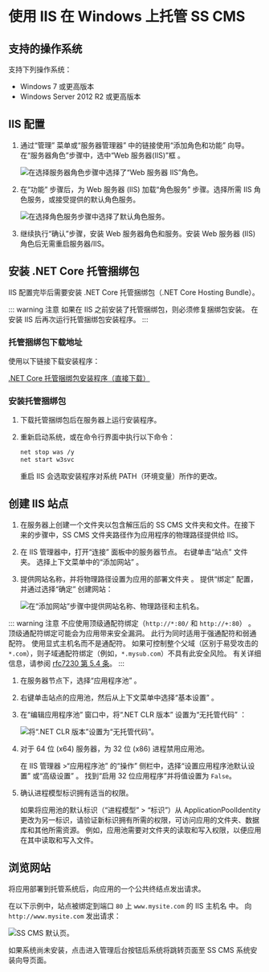 # 使用 IIS 在 Windows 上托管 SS CMS

## 支持的操作系统

支持下列操作系统：

* Windows 7 或更高版本
* Windows Server 2012 R2 或更高版本

## IIS 配置

1. 通过“管理”  菜单或“服务器管理器”  中的链接使用“添加角色和功能”  向导。在“服务器角色”步骤中，选中“Web 服务器(IIS)”框   。

   ![在选择服务器角色步骤中选择了“Web 服务器 IIS”角色。](/docs/guide/images/getting-started/deploy-windows-iis/server-roles-ws2016.png)

1. 在“功能”  步骤后，为 Web 服务器 (IIS) 加载“角色服务” 步骤。选择所需 IIS 角色服务，或接受提供的默认角色服务。

   ![在选择角色服务步骤中选择了默认角色服务。](/docs/guide/images/getting-started/deploy-windows-iis/role-services-ws2016.png)

1. 继续执行“确认”步骤，安装 Web 服务器角色和服务。安装 Web 服务器 (IIS)  角色后无需重启服务器/IIS。

## 安装 .NET Core 托管捆绑包

IIS 配置完毕后需要安装 .NET Core 托管捆绑包（.NET Core Hosting Bundle）。

::: warning 注意
如果在 IIS 之前安装了托管捆绑包，则必须修复捆绑包安装。 在安装 IIS 后再次运行托管捆绑包安装程序。
:::

### 托管捆绑包下载地址

使用以下链接下载安装程序：

[.NET Core 托管捆绑包安装程序（直接下载）](https://dotnet.microsoft.com/permalink/dotnetcore-current-windows-runtime-bundle-installer)

### 安装托管捆绑包

1. 下载托管捆绑包后在服务器上运行安装程序。

1. 重新启动系统，或在命令行界面中执行以下命令：

   ```bash
   net stop was /y
   net start w3svc
   ```
   重启 IIS 会选取安装程序对系统 PATH（环境变量）所作的更改。

## 创建 IIS 站点

1. 在服务器上创建一个文件夹以包含解压后的 SS CMS 文件夹和文件。在接下来的步骤中，SS CMS 文件夹路径作为应用程序的物理路径提供给 IIS。

1. 在 IIS 管理器中，打开“连接”  面板中的服务器节点。 右键单击“站点”  文件夹。 选择上下文菜单中的“添加网站”  。

1. 提供网站名称，并将物理路径设置为应用的部署文件夹   。 提供“绑定”  配置，并通过选择“确定”  创建网站：

   ![在“添加网站”步骤中提供网站名称、物理路径和主机名。](/docs/guide/images/getting-started/deploy-windows-iis/add-website-ws2016.png)

  ::: warning 注意
  不应使用顶级通配符绑定（`http://*:80/` 和 `http://+:80`）  。 顶级通配符绑定可能会为应用带来安全漏洞。 此行为同时适用于强通配符和弱通配符。 使用显式主机名而不是通配符。 如果可控制整个父域（区别于易受攻击的 `*.com`），则子域通配符绑定（例如，`*.mysub.com`）不具有此安全风险。 有关详细信息，请参阅 [rfc7230 第 5.4 条](https://tools.ietf.org/html/rfc7230#section-5.4)。
  :::

1. 在服务器节点下，选择“应用程序池”  。

1. 右键单击站点的应用池，然后从上下文菜单中选择“基本设置”  。

1. 在“编辑应用程序池”  窗口中，将“.NET CLR 版本”  设置为“无托管代码”  ：

   ![将“.NET CLR 版本”设置为“无托管代码”。](/docs/guide/images/getting-started/deploy-windows-iis/edit-apppool-ws2016.png)

1. 对于 64 位 (x64) 服务器，为 32 位 (x86) 进程禁用应用池。

   在 IIS 管理器 >“应用程序池”  的“操作”  侧栏中，选择“设置应用程序池默认设置”  或“高级设置”  。 找到“启用 32 位应用程序”并将值设置为 `False`。

1. 确认进程模型标识拥有适当的权限。

   如果将应用池的默认标识（“进程模型” > “标识”）从 ApplicationPoolIdentity 更改为另一标识，请验证新标识拥有所需的权限，可访问应用的文件夹、数据库和其他所需资源。 例如，应用池需要对文件夹的读取和写入权限，以便应用在其中读取和写入文件。

## 浏览网站

将应用部署到托管系统后，向应用的一个公共终结点发出请求。

在以下示例中，站点被绑定到端口  `80` 上 `www.mysite.com` 的 IIS 主机名  中。 向 `http://www.mysite.com` 发出请求：

![SS CMS 默认页。](/docs/guide/images/getting-started/deploy-windows-iis/view-website.png)

如果系统尚未安装，点击进入管理后台按钮后系统将跳转页面至 SS CMS 系统安装向导页面。